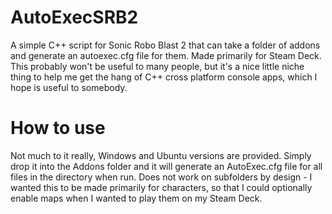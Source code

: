 # AutoExecSRB2
A simple C++ script for Sonic Robo Blast 2 that can take a folder of addons and generate an autoexec.cfg file for them. Made primarily for Steam Deck.
This probably won't be useful to many people, but it's a nice little niche thing to help me get the hang of C++ cross platform console apps, which I hope is useful to somebody.

# How to use
Not much to it really, Windows and Ubuntu versions are provided. Simply drop it into the Addons folder and it will generate an AutoExec.cfg file for all files in the directory when run. Does not work on subfolders by design - I wanted this to be made primarily for characters, so that I could optionally enable maps when I wanted to play them on my Steam Deck.
